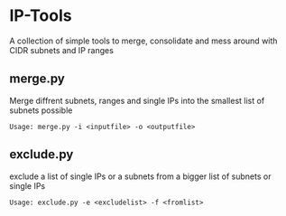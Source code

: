 # IP-Tools
A collection of simple tools to merge, consolidate and mess around with CIDR subnets and IP ranges

## merge.py
Merge diffrent subnets, ranges and single IPs into the smallest list of subnets possible

```
Usage: merge.py -i <inputfile> -o <outputfile>
```

## exclude.py
exclude  a list of single IPs or a subnets from a bigger list of subnets or single IPs

```
Usage: exclude.py -e <excludelist> -f <fromlist>
```
